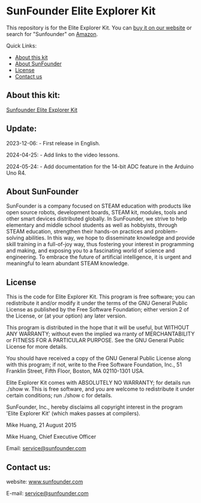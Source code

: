 # SunFounder Elite Explorer Kit
This repository is for the Elite Explorer Kit. You can [buy it on our website](https://www.sunfounder.com/collections/arduino-kits/products/sunfounder-elite-explorer-kit-with-official-arduino-uno-r4-wifi) or search for "Sunfounder" on [Amazon](https://www.amazon.com/SunFounder-Bluetooth-Tutorials-Beginners-Engineers/dp/B0CR6K5WKK).

Quick Links:

 * [About this kit](#about_this_kit)
 * [About SunFounder](#about_sunfounder)
 * [License](#license)
 * [Contact us](#contact_us)

<a id="about_this_kit"></a>
## About this kit:

[Sunfounder Elite Explorer Kit](https://www.sunfounder.com/collections/arduino-kits/products/sunfounder-elite-explorer-kit-with-official-arduino-uno-r4-wifi)


<a id="update"></a>
## Update:
2023-12-06:
    - First release in English.
    
2024-04-25:
    - Add links to the video lessons.

2024-05-24:
    - Add documentation for the 14-bit ADC feature in the Arduino Uno R4.


<a id="about_sunfounder"></a>
## About SunFounder
SunFounder is a company focused on STEAM education with products like open source robots, development boards, STEAM kit, modules, tools and other smart devices distributed globally. In SunFounder, we strive to help elementary and middle school students as well as hobbyists, through STEAM education, strengthen their hands-on practices and problem-solving abilities. In this way, we hope to disseminate knowledge and provide skill training in a full-of-joy way, thus fostering your interest in programming and making, and exposing you to a fascinating world of science and engineering. To embrace the future of artificial intelligence, it is urgent and meaningful to learn abundant STEAM knowledge.

<a id="license"></a>
## License
This is the code for Elite Explorer Kit.
This program is free software; you can redistribute it and/or modify it under the terms of the GNU General Public License as published by the Free Software Foundation; either version 2 of the License, or (at your option) any later version.

This program is distributed in the hope that it will be useful, but WITHOUT ANY WARRANTY; without even the implied wa rranty of MERCHANTABILITY or FITNESS FOR A PARTICULAR PURPOSE. See the GNU General Public License for more details.

You should have received a copy of the GNU General Public License along with this program; if not, write to the Free Software Foundation, Inc., 51 Franklin Street, Fifth Floor, Boston, MA 02110-1301 USA.

Elite Explorer Kit comes with ABSOLUTELY NO WARRANTY; for details run ./show w. This is free software, and you are welcome to redistribute it under certain conditions; run ./show c for details.

SunFounder, Inc., hereby disclaims all copyright interest in the program 'Elite Explorer Kit' (which makes passes at compilers).

Mike Huang, 21 August 2015

Mike Huang, Chief Executive Officer

Email: service@sunfounder.com

<a id="contact_us"></a>
## Contact us:
website:
    www.sunfounder.com

E-mail:
    service@sunfounder.com
